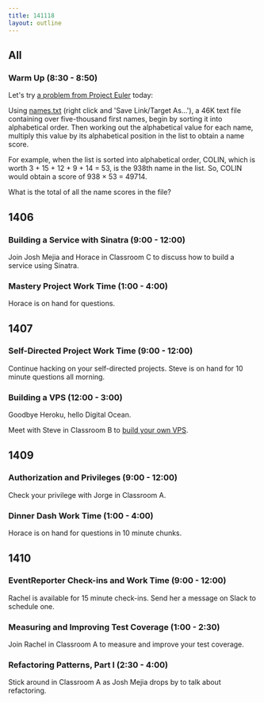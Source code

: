 ```yaml
---
title: 141118
layout: outline
---
```


## All

### Warm Up (8:30 - 8:50)

Let's try [a problem from Project Euler](https://projecteuler.net/problem=22) today:

Using [names.txt](https://projecteuler.net/project/resources/p022_names.txt) (right click and 'Save Link/Target As...'), a 46K text file containing over five-thousand first names, begin by sorting it into alphabetical order. Then working out the alphabetical value for each name, multiply this value by its alphabetical position in the list to obtain a name score.

For example, when the list is sorted into alphabetical order, COLIN, which is worth 3 + 15 + 12 + 9 + 14 = 53, is the 938th name in the list. So, COLIN would obtain a score of 938 × 53 = 49714.

What is the total of all the name scores in the file?


## 1406

### Building a Service with Sinatra (9:00 - 12:00)

Join Josh Mejia and Horace in Classroom C to discuss how to build a service using Sinatra.

### Mastery Project Work Time (1:00 - 4:00)

Horace is on hand for questions.

## 1407

### Self-Directed Project Work Time (9:00 - 12:00)

Continue hacking on your self-directed projects. Steve is on hand for 10 minute questions all morning.

### Building a VPS (12:00 - 3:00)

Goodbye Heroku, hello Digital Ocean.

Meet with Steve in Classroom B to [build your own VPS](https://github.com/turingschool/lesson_plans/blob/master/ruby_03-professional_rails_applications/building-a-vps.markdown).

## 1409

### Authorization and Privileges (9:00 - 12:00)

Check your privilege with Jorge in Classroom A.

### Dinner Dash Work Time (1:00 - 4:00)

Horace is on hand for questions in 10 minute chunks.

## 1410

### EventReporter Check-ins and Work Time (9:00 - 12:00)

Rachel is available for 15 minute check-ins. Send her a message on Slack to schedule one.

### Measuring and Improving Test Coverage (1:00 - 2:30)

Join Rachel in Classroom A to measure and improve your test coverage.

### Refactoring Patterns, Part I (2:30 - 4:00)

Stick around in Classroom A as Josh Mejia drops by to talk about refactoring.